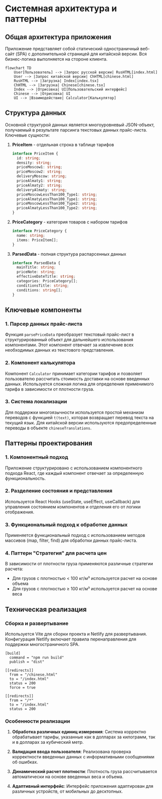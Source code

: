 # Системная архитектура и паттерны

## Общая архитектура приложения

Приложение представляет собой статический одностраничный веб-сайт (SPA) с дополнительной страницей для китайской версии. Вся бизнес-логика выполняется на стороне клиента.

```mermaid
flowchart TD
    User[Пользователь] --> |Запрос русской версии| RusHTML[index.html]
    User --> |Запрос китайской версии| ChHTML[chinese.html]
    RusHTML --> |Загрузка| Index[index.tsx]
    ChHTML --> |Загрузка| Chinese[chinese.tsx]
    Index --> |Отрисовка| UI[Пользовательский интерфейс]
    Chinese --> |Отрисовка| UI
    UI --> |Взаимодействие| Calculator[Калькулятор]
```

## Структура данных

Основной структурой данных является многоуровневый JSON-объект, получаемый в результате парсинга текстовых данных прайс-листа. Ключевые сущности:

1. **PriceItem** - отдельная строка в таблице тарифов
   ```typescript
   interface PriceItem {
     id: string;
     density: string;
     priceMoscow1: string;
     priceMoscow2: string;
     deliveryMoscow: string;
     priceAlmaty1: string;
     priceAlmaty2: string;
     deliveryAlmaty: string;
     priceMoscowLessThan100_Type1: string;
     priceAlmatyLessThan100_Type1: string;
     priceMoscowLessThan100_Type2: string;
     priceAlmatyLessThan100_Type2: string;
   }
   ```

2. **PriceCategory** - категория товаров с набором тарифов
   ```typescript
   interface PriceCategory {
     name: string;
     items: PriceItem[];
   }
   ```

3. **ParsedData** - полная структура распарсенных данных
   ```typescript
   interface ParsedData {
     mainTitle: string;
     priceNote: string;
     effectiveDateTitle: string;
     categories: PriceCategory[];
     conditionsTitle: string;
     conditions: string[];
   }
   ```

## Ключевые компоненты

### 1. Парсер данных прайс-листа
Функция `parsePriceData` преобразует текстовый прайс-лист в структурированный объект для дальнейшего использования компонентами. Этот компонент отвечает за извлечение всех необходимых данных из текстового представления.

### 2. Компонент калькулятора
Компонент `Calculator` принимает категории тарифов и позволяет пользователю рассчитать стоимость доставки на основе введенных данных. Используется сложная логика для определения применимого тарифа в зависимости от плотности груза.

### 3. Система локализации
Для поддержки многоязычности используется простой механизм переводов с функцией `t(text)`, которая возвращает перевод текста на текущий язык. Для китайской версии используются предопределенные переводы в объекте `chineseTranslations`.

## Паттерны проектирования

### 1. Компонентный подход
Приложение структурировано с использованием компонентного подхода React, где каждый компонент отвечает за определенную функциональность.

### 2. Разделение состояния и представления
Используется React Hooks (useState, useEffect, useCallback) для управления состоянием компонентов и отделения его от логики отображения.

### 3. Функциональный подход к обработке данных
Применяется функциональный подход с использованием методов массивов (map, filter, find) для обработки данных прайс-листа.

### 4. Паттерн "Стратегия" для расчета цен
В зависимости от плотности груза применяются различные стратегии расчета:
- Для грузов с плотностью < 100 кг/м³ используется расчет на основе объема
- Для грузов с плотностью ≥ 100 кг/м³ используется расчет на основе веса

## Техническая реализация

### Сборка и развертывание
Используется Vite для сборки проекта и Netlify для развертывания. Конфигурация Netlify включает правила перенаправления для поддержки многостраничного SPA.

```
[build]
  command = "npm run build"
  publish = "dist"

[[redirects]]
  from = "/chinese.html"
  to = "/index.html"
  status = 200
  force = true

[[redirects]]
  from = "/*"
  to = "/index.html"
  status = 200
```

### Особенности реализации

1. **Обработка различных единиц измерения**: Система корректно обрабатывает тарифы, указанные как в долларах за килограмм, так и в долларах за кубический метр.

2. **Валидация ввода пользователя**: Реализована проверка корректности введенных данных с информативными сообщениями об ошибках.

3. **Динамический расчет плотности**: Плотность груза рассчитывается автоматически на основе введенных веса и объема.

4. **Адаптивный интерфейс**: Интерфейс приложения адаптирован для различных устройств, от мобильных до десктопных. 